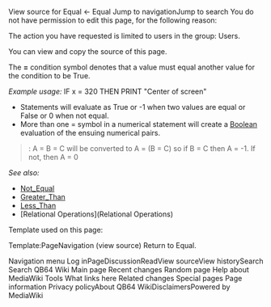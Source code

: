 View source for Equal
← Equal
Jump to navigationJump to search
You do not have permission to edit this page, for the following reason:

The action you have requested is limited to users in the group: Users.

You can view and copy the source of this page.

The **=** condition symbol denotes that a value must equal another value for the condition to be True. 


*Example usage:* IF x = 320 THEN PRINT "Center of screen"


* Statements will evaluate as True or -1 when two values are equal or False or 0 when not equal. 
* More than one = symbol in a numerical statement will create a [Boolean](Boolean) evaluation of the ensuing numerical pairs.
> : A = B = C will be converted to A = (B = C) so if B = C then A = -1. If not, then A = 0


*See also:*

* [Not_Equal](Not_Equal)
* [Greater_Than](Greater_Than)
* [Less_Than](Less_Than)
* [Relational Operations](Relational Operations)




Template used on this page:

Template:PageNavigation (view source)
Return to Equal.

Navigation menu
Log inPageDiscussionReadView sourceView historySearch
Search QB64 Wiki
Main page
Recent changes
Random page
Help about MediaWiki
Tools
What links here
Related changes
Special pages
Page information
Privacy policyAbout QB64 WikiDisclaimersPowered by MediaWiki


